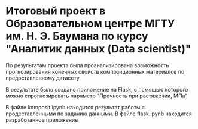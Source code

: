 <h1>Итоговый проект в Образовательном центре МГТУ им. Н. Э. Баумана по курсу "Аналитик данных (Data scientist)"</h1>

По результатам проекта была проанализирована возможность прогнозирования конечных свойств композиционных материалов по предоставленному датасету

В результате было создано приложение на Flask, с помощью которого можно спрогнозировать параметр "Прочность при растяжении, МПа"

В файле komposit.ipynb находится результат работы с продеставленными по заданию данными. В файле flask.ipynb находится разработанное приложение
